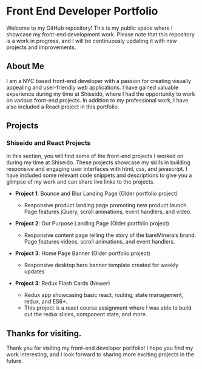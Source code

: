 # Front End Developer Portfolio

Welcome to my GitHub repository! This is my public space where I showcase my front-end development work. Please note that this repository is a work in progress, and I will be continuously updating it with new projects and improvements.

## About Me

I am a NYC based front-end developer with a passion for creating visually appealing and user-friendly web applications. I have gained valuable experience during my time at Shiseido, where I had the opportunity to work on various front-end projects. In addition to my professional work, I have also included a React project in this portfolio.

## Projects

### Shiseido and React Projects

In this section, you will find some of the front-end projects I worked on during my time at Shiseido. These projects showcase my skills in building responsive and engaging user interfaces with html, css, and javascript. I have included some relevant code snippets and descriptions to give you a glimpse of my work and can share live links to the projects.

- **Project 1**: Bounce and Blur Landing Page (Older portfolio project)
  - Responsive product landing page promoting new product launch. Page features jQuery, scroll animations, event handlers, and video.

- **Project 2**: Our Purpose Landing Page (Older portfolio project)
  - Responsive content page telling the story of the bareMinerals brand. Page features videos, scroll animations, and event handlers.

- **Project 3**: Home Page Banner (Older portfolio project)
  - Responsive desktop hero banner template created for weekly updates

- **Project 3**: Redux Flash Cards (Newer)
  - Redux app showcasing basic react, routing, state management, redux, and ES6+.
  - This project is a react course assignment where I was able to build out the redux slices, component state, and more.

## Thanks for visiting.

Thank you for visiting my front-end developer portfolio! I hope you find my work interesting, and I look forward to sharing more exciting projects in the future.